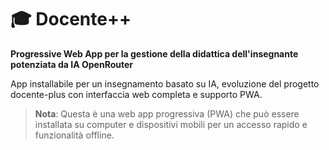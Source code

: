 # 🎓 Docente++ 

**Progressive Web App per la gestione della didattica dell'insegnante potenziata da IA OpenRouter**

App installabile per un insegnamento basato su IA, evoluzione del progetto docente-plus con interfaccia web completa e supporto PWA.

> **Nota**: Questa è una web app progressiva (PWA) che può essere installata su computer e dispositivi mobili per un accesso rapido e funzionalità offline.
